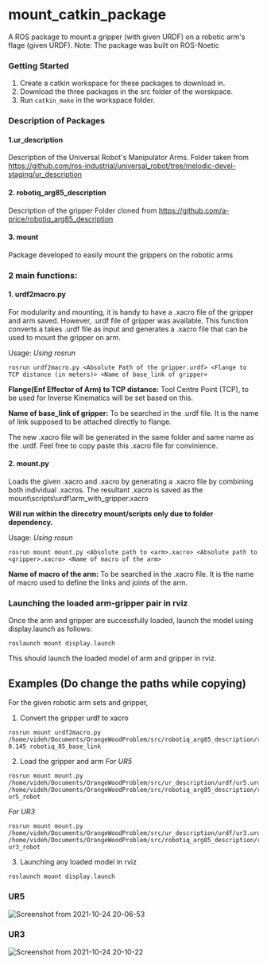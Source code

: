 # mount_catkin_package
A ROS package to mount a gripper (with given URDF) on a robotic arm's flage (given URDF). 
Note: The package was built on ROS-Noetic

### Getting Started
1. Create a catkin workspace for these packages to download in.
2. Download the three packages in the src folder of the worskpace.
3. Run `catkin_make` in the workspace folder.

### Description of Packages
#### 1.ur_description
Description of the Universal Robot's Manipulator Arms.
Folder taken from https://github.com/ros-industrial/universal_robot/tree/melodic-devel-staging/ur_description
#### 2. robotiq_arg85_description
Description of the gripper
Folder cloned from https://github.com/a-price/robotiq_arg85_description
#### 3. mount
Package developed to easily mount the grippers on the robotic arms

### 2 main functions:
#### 1. urdf2macro.py
For modularity and mounting, it is handy to have a .xacro file of the gripper and arm saved. However, .urdf file of gripper was available.
This function converts a takes .urdf file as input and generates a .xacro file that can be used to mount the gripper on arm.

Usage:
_Using rosrun_
```shell
rosrun urdf2macro.py <Absolute Path of the gripper.urdf> <Flange to TCP distance (in meters)> <Name of base_link of gripper>
```
**Flange(Enf Effector of Arm) to TCP distance:** Tool Centre Point (TCP), to be used for Inverse Kinematics will be set based on this.

**Name of base_link of gripper:** To be searched in the <gripper>.urdf file. It is the name of link supposed to be attached directly to flange.

The new <gripper>.xacro file will be generated in the same folder and same name as the <gripper>.urdf. Feel free to copy paste this .xacro file for convinience.
  
#### 2. mount.py
Loads the given <gripper>.xacro and <arm>.xacro by generating a .xacro file by combining both individual .xacros. The resultant .xacro is saved as the mount\scripts\urdf\arm_with_gripper.xacro

**Will run within the direcotry mount/scripts only due to folder dependency.**
  
Usage:
  _Using rosun_
  ```shell
  rosrun mount mount.py <Absolute path to <arm>.xacro> <Absolute path to <gripper>.xacro> <Name of macro of the arm>
  ```

**Name of macro of the arm:** To be searched in the <arm>.xacro file. It is the name of macro used to define the links and joints of the arm.
  
### Launching the loaded arm-gripper pair in rviz
Once the arm and gripper are successfully loaded, launch the model using display.launch as follows:
  ```shell
  roslaunch mount display.launch
  ```
  This should launch the loaded model of arm and gripper in rviz.

## Examples (Do change the paths while copying)
For the given robotic arm sets and gripper,
  
1. Convert the gripper urdf to xacro
  
  ```shell
  rosrun mount urdf2macro.py /home/videh/Documents/OrangeWoodProblem/src/robotiq_arg85_description/robots/robotiq_arg85_description.URDF 0.145 robotiq_85_base_link

  ```
2. Load the gripper and arm
  _For UR5_
  ```shell
  rosrun mount mount.py /home/videh/Documents/OrangeWoodProblem/src/ur_description/urdf/ur5.urdf.xacro /home/videh/Documents/OrangeWoodProblem/src/robotiq_arg85_description/robots/robotiq_arg85_description.xacro ur5_robot
  ```
  
  
  _For UR3_
  ```shell
  rosrun mount mount.py /home/videh/Documents/OrangeWoodProblem/src/ur_description/urdf/ur3.urdf.xacro /home/videh/Documents/OrangeWoodProblem/src/robotiq_arg85_description/robots/robotiq_arg85_description.xacro ur3_robot

  ```
 3. Launching any loaded model in rviz
  ```shell
  roslaunch mount display.launch
  ```
  
  ### UR5
  ![Screenshot from 2021-10-24 20-06-53](https://user-images.githubusercontent.com/66770479/138599045-dc51b527-2c99-426e-8047-769c34c29c46.png)
  
  ### UR3
  
![Screenshot from 2021-10-24 20-10-22](https://user-images.githubusercontent.com/66770479/138599072-cb014830-9c3e-447d-9882-bc90be90501d.png)
